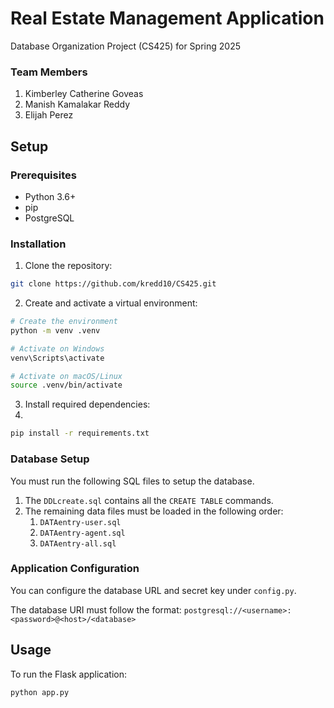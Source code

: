 # Real Estate Management Application


Database Organization Project (CS425) for Spring 2025

### Team Members
1. Kimberley Catherine Goveas
2. Manish Kamalakar Reddy
3. Elijah Perez

## Setup

### Prerequisites
- Python 3.6+
- pip
- PostgreSQL

### Installation

1. Clone the repository:
```bash
git clone https://github.com/kredd10/CS425.git
```

2. Create and activate a virtual environment:
```bash
# Create the environment
python -m venv .venv

# Activate on Windows
venv\Scripts\activate

# Activate on macOS/Linux
source .venv/bin/activate
```

3. Install required dependencies:
4. 
```bash
pip install -r requirements.txt
```

### Database Setup

You must run the following SQL files to setup the database.

1. The `DDLcreate.sql` contains all the `CREATE TABLE` commands.
2. The remaining data files must be loaded in the following order:
    1. `DATAentry-user.sql`
    2. `DATAentry-agent.sql`
    3. `DATAentry-all.sql`


### Application Configuration
You can configure the database URL and secret key under `config.py`.

The database URI must follow the format: `postgresql://<username>:<password>@<host>/<database>`

## Usage

To run the Flask application:
```bash
python app.py
```

